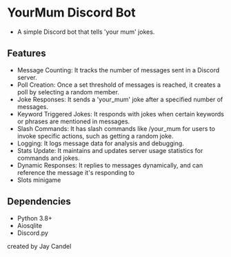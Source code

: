 # YourMum Discord Bot

- A simple Discord bot that tells 'your mum' jokes.

## Features

- Message Counting: It tracks the number of messages sent in a Discord server.
- Poll Creation: Once a set threshold of messages is reached, it creates a poll by selecting a random member.
- Joke Responses: It sends a 'your_mum' joke after a specified number of messages.
- Keyword Triggered Jokes: It responds with jokes when certain keywords or phrases are mentioned in messages.
- Slash Commands: It has slash commands like /your_mum for users to invoke specific actions, such as getting a random joke.
- Logging: It logs message data for analysis and debugging.
- Stats Update: It maintains and updates server usage statistics for commands and jokes.
- Dynamic Responses: It replies to messages dynamically, and can reference the message it's responding to
- Slots minigame

## Dependencies

- Python 3.8+
- Aiosqlite
- Discord.py

created by Jay Candel